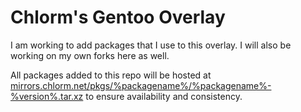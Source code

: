 Chlorm's Gentoo Overlay
=======================
I am working to add packages that I use to this overlay.  I will also be working on my own forks here as well.

All packages added to this repo will be hosted at 
    [mirrors.chlorm.net/pkgs/%packagename%/%packagename%-%version%.tar.xz](http://mirrors.chlorm.net/pkgs/)
to ensure availability and consistency.